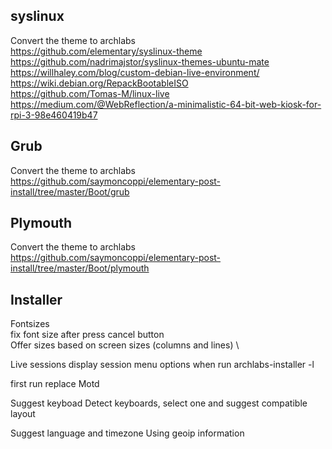 ## syslinux
Convert the theme to archlabs \
https://github.com/elementary/syslinux-theme \
https://github.com/nadrimajstor/syslinux-themes-ubuntu-mate \
https://willhaley.com/blog/custom-debian-live-environment/ \
https://wiki.debian.org/RepackBootableISO \
https://github.com/Tomas-M/linux-live \
https://medium.com/@WebReflection/a-minimalistic-64-bit-web-kiosk-for-rpi-3-98e460419b47

## Grub
Convert the theme to archlabs \
https://github.com/saymoncoppi/elementary-post-install/tree/master/Boot/grub

## Plymouth
Convert the theme to archlabs \
https://github.com/saymoncoppi/elementary-post-install/tree/master/Boot/plymouth

## Installer
Fontsizes \
fix font size after press cancel button \
Offer sizes based on screen sizes (columns and lines) \

Live sessions
display session menu options when run archlabs-installer -l

first run
replace Motd 

Suggest keyboad
Detect keyboards, select one and suggest compatible layout

Suggest language and timezone
Using geoip information
